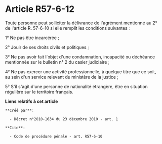 # Article R57-6-12

Toute personne peut solliciter la délivrance de l'agrément mentionné au 2° de l'article R. 57-6-10 si elle remplit les
conditions suivantes : 

1° Ne pas être incarcérée ; 

2° Jouir de ses droits civils et politiques ; 

3° Ne pas avoir fait l'objet d'une condamnation, incapacité ou déchéance mentionnée sur le bulletin n° 2 du casier
judiciaire ; 

4° Ne pas exercer une activité professionnelle, à quelque titre que ce soit, au sein d'un service relevant du ministère de la
justice ; 

5° S'il s'agit d'une personne de nationalité étrangère, être en situation régulière sur le territoire français.

**Liens relatifs à cet article**

	**Créé par**:

	  - Décret n°2010-1634 du 23 décembre 2010 - art. 1

	**Cite**:

	  - Code de procédure pénale - art. R57-6-10
